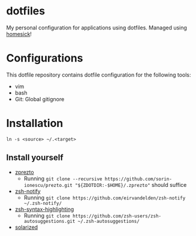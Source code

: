 dotfiles
========

My personal configuration for applications using dotfiles. Managed using [homesick](https://github.com/technicalpickles/homesick)!

# Configurations

This dotfile repository contains dotfile configuration for the following tools:

* vim
* bash
* Git: Global gitignore


# Installation

    ln -s <source> ~/.<target>


## Install yourself
 * [zprezto](https://github.com/sorin-ionescu/prezto)
    * Running `git clone --recursive https://github.com/sorin-ionescu/prezto.git "${ZDOTDIR:-$HOME}/.zprezto"` should suffice
 * [zsh-notify](https://github.com/eirvandelden/zsh-notify)
   * Running `git clone https://github.com/eirvandelden/zsh-notify ~/.zsh-notify/`
 * [zsh-syntax-highlighting](https://github.com/zsh-users/zsh-autosuggestions)
   * Running `git clone https://github.com/zsh-users/zsh-autosuggestions.git ~/.zsh-autosuggestions/`
 * [solarized](http://ethanschoonover.com/solarized)